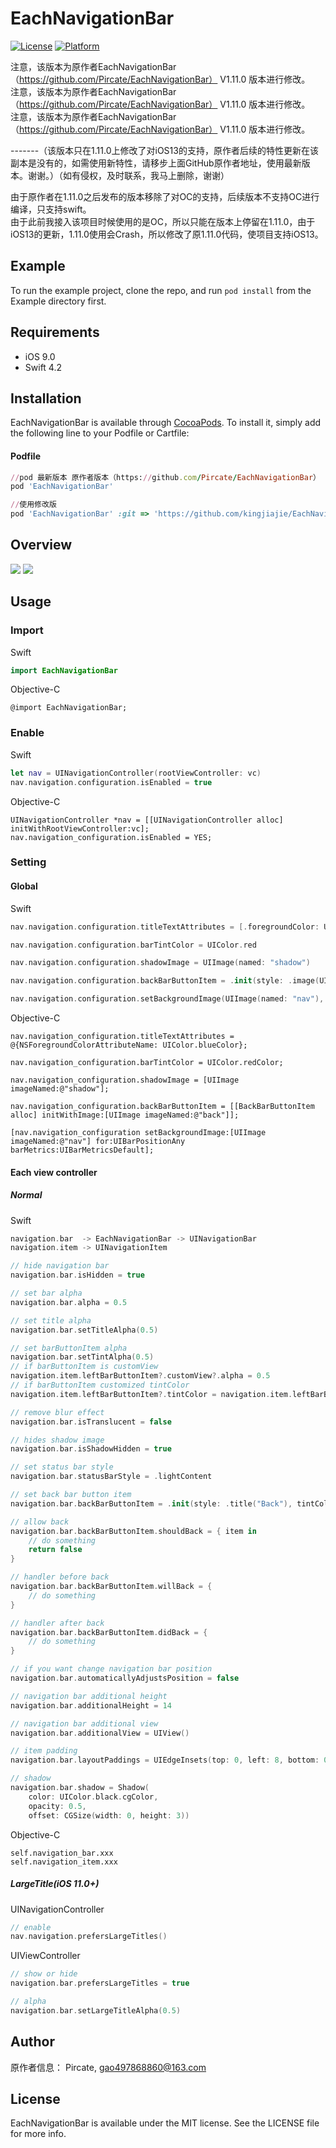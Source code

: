 # EachNavigationBar

[![License](https://img.shields.io/cocoapods/l/EachNavigationBar.svg?style=flat)](http://cocoapods.org/pods/EachNavigationBar)
[![Platform](https://img.shields.io/cocoapods/p/EachNavigationBar.svg?style=flat)](https://cocoapods.org/pods/EachNavigationBar)

注意，该版本为原作者EachNavigationBar （https://github.com/Pircate/EachNavigationBar） V1.11.0 版本进行修改。  
注意，该版本为原作者EachNavigationBar （https://github.com/Pircate/EachNavigationBar） V1.11.0 版本进行修改。  
注意，该版本为原作者EachNavigationBar （https://github.com/Pircate/EachNavigationBar） V1.11.0 版本进行修改。

-------（该版本只在1.11.0上修改了对iOS13的支持，原作者后续的特性更新在该副本是没有的，如需使用新特性，请移步上面GitHub原作者地址，使用最新版本。谢谢。）（如有侵权，及时联系，我马上删除，谢谢）


   由于原作者在1.11.0之后发布的版本移除了对OC的支持，后续版本不支持OC进行编译，只支持swift。  
   由于此前我接入该项目时候使用的是OC，所以只能在版本上停留在1.11.0，由于iOS13的更新，1.11.0使用会Crash，所以修改了原1.11.0代码，使项目支持iOS13。

## Example

To run the example project, clone the repo, and run `pod install` from the Example directory first.

## Requirements

* iOS 9.0
* Swift 4.2

## Installation

EachNavigationBar is available through [CocoaPods](http://cocoapods.org). To install
it, simply add the following line to your Podfile or Cartfile:

#### Podfile

```ruby
//pod 最新版本 原作者版本（https://github.com/Pircate/EachNavigationBar）
pod 'EachNavigationBar'

//使用修改版 
pod 'EachNavigationBar' :git => 'https://github.com/kingjiajie/EachNavigationBar_Objc.git' 
```

## Overview

![](https://github.com/Pircate/EachNavigationBar/blob/master/demo_new.gif)
![](https://github.com/Pircate/EachNavigationBar/blob/master/demo_push.gif)

## Usage

### Import

Swift
``` swift
import EachNavigationBar
```
Objective-C
``` ObjC
@import EachNavigationBar;
```

### Enable

Swift
``` swift
let nav = UINavigationController(rootViewController: vc)
nav.navigation.configuration.isEnabled = true
```

Objective-C
``` ObjC
UINavigationController *nav = [[UINavigationController alloc] initWithRootViewController:vc];
nav.navigation_configuration.isEnabled = YES;
```

### Setting
#### Global

Swift
``` swift
nav.navigation.configuration.titleTextAttributes = [.foregroundColor: UIColor.blue]

nav.navigation.configuration.barTintColor = UIColor.red

nav.navigation.configuration.shadowImage = UIImage(named: "shadow")

nav.navigation.configuration.backBarButtonItem = .init(style: .image(UIImage(named: "back")), tintColor: UIColor.red)

nav.navigation.configuration.setBackgroundImage(UIImage(named: "nav"), for: .any, barMetrics: .default)
```

Objective-C
``` ObjC
nav.navigation_configuration.titleTextAttributes = @{NSForegroundColorAttributeName: UIColor.blueColor};

nav.navigation_configuration.barTintColor = UIColor.redColor;

nav.navigation_configuration.shadowImage = [UIImage imageNamed:@"shadow"];

nav.navigation_configuration.backBarButtonItem = [[BackBarButtonItem alloc] initWithImage:[UIImage imageNamed:@"back"]];

[nav.navigation_configuration setBackgroundImage:[UIImage imageNamed:@"nav"] for:UIBarPositionAny barMetrics:UIBarMetricsDefault];
```

#### Each view controller
##### Normal

Swift
``` swift
navigation.bar  -> EachNavigationBar -> UINavigationBar
navigation.item -> UINavigationItem

// hide navigation bar
navigation.bar.isHidden = true

// set bar alpha
navigation.bar.alpha = 0.5

// set title alpha
navigation.bar.setTitleAlpha(0.5)

// set barButtonItem alpha
navigation.bar.setTintAlpha(0.5)
// if barButtonItem is customView
navigation.item.leftBarButtonItem?.customView?.alpha = 0.5
// if barButtonItem customized tintColor
navigation.item.leftBarButtonItem?.tintColor = navigation.item.leftBarButtonItem?.tintColor?.withAlphaComponent(0.5)

// remove blur effect
navigation.bar.isTranslucent = false

// hides shadow image
navigation.bar.isShadowHidden = true

// set status bar style
navigation.bar.statusBarStyle = .lightContent

// set back bar button item
navigation.bar.backBarButtonItem = .init(style: .title("Back"), tintColor: .red)

// allow back
navigation.bar.backBarButtonItem.shouldBack = { item in
    // do something
    return false
}

// handler before back
navigation.bar.backBarButtonItem.willBack = {
    // do something
}

// handler after back
navigation.bar.backBarButtonItem.didBack = {
    // do something
}

// if you want change navigation bar position
navigation.bar.automaticallyAdjustsPosition = false

// navigation bar additional height
navigation.bar.additionalHeight = 14

// navigation bar additional view
navigation.bar.additionalView = UIView()

// item padding
navigation.bar.layoutPaddings = UIEdgeInsets(top: 0, left: 8, bottom: 0, right: 8)

// shadow
navigation.bar.shadow = Shadow(
    color: UIColor.black.cgColor,
    opacity: 0.5,
    offset: CGSize(width: 0, height: 3))
```

Objective-C
``` ObjC
self.navigation_bar.xxx
self.navigation_item.xxx
```

##### LargeTitle(iOS 11.0+)

UINavigationController
``` swift
// enable
nav.navigation.prefersLargeTitles()
```
UIViewController
```swift
// show or hide
navigation.bar.prefersLargeTitles = true

// alpha
navigation.bar.setLargeTitleAlpha(0.5)
```

## Author

原作者信息：
Pircate, gao497868860@163.com

## License

EachNavigationBar is available under the MIT license. See the LICENSE file for more info.
